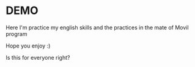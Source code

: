 # DEMO

Here I'm practice my english skills and the practices in the mate of Movil program

Hope you enjoy :)

Is this for everyone right?
